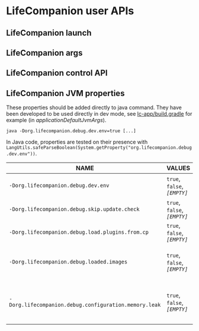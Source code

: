 # LifeCompanion user APIs

## LifeCompanion launch

## LifeCompanion args

## LifeCompanion control API

## LifeCompanion JVM properties

These properties should be added directly to java command. They have been developed to be used directly in dev mode, see [lc-app/build.gradle](../lifecompanion/lc-app/build.gradle) for example (in *applicationDefaultJvmArgs*).

```
java -Dorg.lifecompanion.debug.dev.env=true [...]
```

In Java code, properties are tested on their presence with `LangUtils.safeParseBoolean(System.getProperty("org.lifecompanion.debug.dev.env"))`.

|NAME|VALUES|DESCRIPTION|
|-|-|-|
|`-Dorg.lifecompanion.debug.dev.env`|`true`, `false`, *`[EMPTY]`*|A general configuration that can be used to check if we are running LifeCompanion in a dev context. This can be useful to add currently developed feature with this check, this will secure for an unfinished feature to be pushed in production.|
|`-Dorg.lifecompanion.debug.skip.update.check`|`true`, `false`, *`[EMPTY]`*|Will skip update checking on each LifeCompanion run (for app and plugins)|
|`-Dorg.lifecompanion.debug.load.plugins.from.cp`|`true`, `false`, *`[EMPTY]`*|When enabled, will try to load plugins from classpath instead of the classpath configuration file. This is useful to make the plugin dev easier.|
|`-Dorg.lifecompanion.debug.loaded.images`|`true`, `false`, *`[EMPTY]`*|When enabled, a checking Thread is launched in background to display the loaded image count. This can be useful to detect memory leaks on images. See `[ImageDictionaries#startImageLoadingDebug()](../lifecompanion/lc-app/src/main/java/org/lifecompanion/model/impl/imagedictionary/ImageDictionaries.java)` for details|
|`-Dorg.lifecompanion.debug.configuration.memory.leak`|`true`, `false`, *`[EMPTY]`*|When enabled, a checking Thread is launched in background to display the loaded configuration count. This can be useful to detect memory leaks on configuration (for example, if a configuration is not released on configuration changed). See `[ConfigurationMemoryLeakChecker](../lifecompanion/lc-app/src/main/java/org/lifecompanion/util/debug/ConfigurationMemoryLeakChecker.java)` for details|